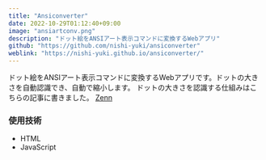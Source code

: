 ```yaml
---
title: "Ansiconverter"
date: 2022-10-29T01:12:40+09:00
image: "ansiartconv.png"
description: "ドット絵をANSIアート表示コマンドに変換するWebアプリ"
github: "https://github.com/nishi-yuki/ansiconverter"
weblink: "https://nishi-yuki.github.io/ansiconverter/"
---
```


ドット絵をANSIアート表示コマンドに変換するWebアプリです。ドットの大きさを自動認識でき、自動で縮小します。
ドットの大きさを認識する仕組みはこちらの記事に書きました。
[Zenn](https://zenn.dev/nishi/articles/automatic-dotsize-recognition)

### 使用技術

 - HTML
 - JavaScript
